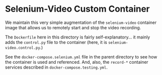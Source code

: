 # Selenium-Video Custom Container

We maintain this very simple augmentation of the `selenium-video` container image
that allows us to remotely start and stop the video recording.

The `Dockerfile` here in this directory is fairly self-explanatory... it mainly
adds the `control.py` file to the container (here, it is `selenium-video.control.py`.)

See the `docker-compose.selenium.yml` file in the parent directory to see how the
container is used and referenced. And, also, the `record-*` container services
described in `docker-compose.testing.yml`.
